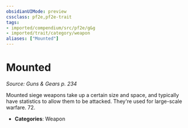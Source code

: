 ```yaml
---
obsidianUIMode: preview
cssclass: pf2e,pf2e-trait
tags:
- imported/compendium/src/pf2e/g&g
- imported/trait/category/weapon
aliases: ["Mounted"]
---
```

# Mounted  
*Source: Guns & Gears p. 234*  

Mounted siege weapons take up a certain size and space, and typically have statistics to allow them to be attacked. They're used for large-scale warfare. 72.

- **Categories**: Weapon
